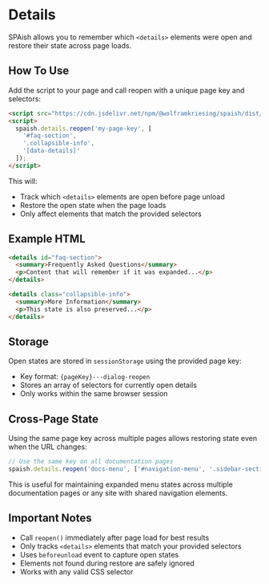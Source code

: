 # Details

SPAish allows you to remember which `<details>` elements were open and restore their state across page loads.

## How To Use

Add the script to your page and call reopen with a unique page key and selectors:

```html
<script src="https://cdn.jsdelivr.net/npm/@wolframkriesing/spaish/dist/spaish.min.js"></script>
<script>
  spaish.details.reopen('my-page-key', [
    '#faq-section',
    '.collapsible-info',
    '[data-details]'
  ]);
</script>
```

This will:
- Track which `<details>` elements are open before page unload
- Restore the open state when the page loads
- Only affect elements that match the provided selectors

## Example HTML

```html
<details id="faq-section">
  <summary>Frequently Asked Questions</summary>
  <p>Content that will remember if it was expanded...</p>
</details>

<details class="collapsible-info">
  <summary>More Information</summary>
  <p>This state is also preserved...</p>
</details>
```

## Storage

Open states are stored in `sessionStorage` using the provided page key:
- Key format: `{pageKey}---dialog-reopen`
- Stores an array of selectors for currently open details
- Only works within the same browser session

## Cross-Page State

Using the same page key across multiple pages allows restoring state even when the URL changes:

```javascript
// Use the same key on all documentation pages
spaish.details.reopen('docs-menu', ['#navigation-menu', '.sidebar-sections']);
```

This is useful for maintaining expanded menu states across multiple documentation pages or any site with shared navigation elements.

## Important Notes

- Call `reopen()` immediately after page load for best results
- Only tracks `<details>` elements that match your provided selectors
- Uses `beforeunload` event to capture open states
- Elements not found during restore are safely ignored
- Works with any valid CSS selector